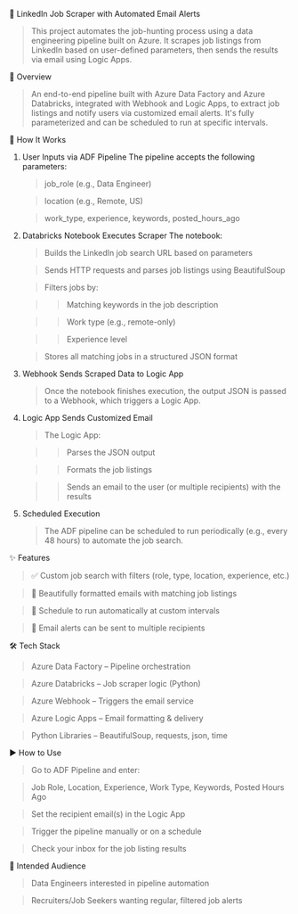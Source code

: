 🔎 LinkedIn Job Scraper with Automated Email Alerts
>This project automates the job-hunting process using a data engineering pipeline built on Azure. It scrapes job listings from LinkedIn based on user-defined parameters, then sends the results via email using Logic Apps.

🚀 Overview
>An end-to-end pipeline built with Azure Data Factory and Azure Databricks, integrated with Webhook and Logic Apps, to extract job listings and notify users via customized email alerts. It's fully parameterized and can be scheduled to run at specific intervals.

🧩 How It Works
1. User Inputs via ADF Pipeline
   The pipeline accepts the following parameters:

   > job_role (e.g., Data Engineer)

   > location (e.g., Remote, US)

   > work_type, experience, keywords, posted_hours_ago

2. Databricks Notebook Executes Scraper
   The notebook:

   > Builds the LinkedIn job search URL based on parameters

   > Sends HTTP requests and parses job listings using BeautifulSoup

   > Filters jobs by:

      >> Matching keywords in the job description

      >> Work type (e.g., remote-only)

      >> Experience level

   > Stores all matching jobs in a structured JSON format

3. Webhook Sends Scraped Data to Logic App
   > Once the notebook finishes execution, the output JSON is passed to a Webhook, which triggers a Logic App.

4. Logic App Sends Customized Email
   > The Logic App:

    >> Parses the JSON output

    >> Formats the job listings

    >> Sends an email to the user (or multiple recipients) with the results

5. Scheduled Execution
   > The ADF pipeline can be scheduled to run periodically (e.g., every 48 hours) to automate the job search.

✨ Features
>✅ Custom job search with filters (role, type, location, experience, etc.)

>📩 Beautifully formatted emails with matching job listings

>🔁 Schedule to run automatically at custom intervals

>👥 Email alerts can be sent to multiple recipients

🛠️ Tech Stack
>Azure Data Factory – Pipeline orchestration

>Azure Databricks – Job scraper logic (Python)

>Azure Webhook – Triggers the email service

>Azure Logic Apps – Email formatting & delivery

>Python Libraries – BeautifulSoup, requests, json, time

▶️ How to Use
>Go to ADF Pipeline and enter:

>Job Role, Location, Experience, Work Type, Keywords, Posted Hours Ago

>Set the recipient email(s) in the Logic App

>Trigger the pipeline manually or on a schedule

>Check your inbox for the job listing results

👤 Intended Audience
>Data Engineers interested in pipeline automation

>Recruiters/Job Seekers wanting regular, filtered job alerts
